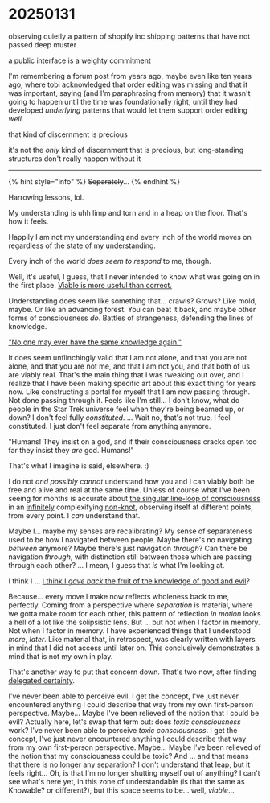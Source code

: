 # 20250131

observing quietly a pattern of shopify inc shipping patterns that have not passed deep muster

a public interface is a weighty commitment

I'm remembering a forum post from years ago, maybe even like ten years ago, where tobi acknowledged that order editing was missing and that it was important, saying (and I'm paraphrasing from memory) that it wasn't going to happen until the time was foundationally right, until they had developed _underlying_ patterns that would let them support order editing _well_.

that kind of discernment is precious

it's not the _only_ kind of discernment that is precious, but long-standing structures don't really happen without it

***

{% hint style="info" %}
~~Separately~~...
{% endhint %}

Harrowing lessons, lol.

My understanding is uhh limp and torn and in a heap on the floor. That's how it feels.

Happily I am not my understanding and every inch of the world moves on regardless of the state of my understanding.

Every inch of the world _does seem to respond_ to me, though.

Well, it's useful, I guess, that I never intended to know what was going on in the first place. [Viable is more useful than correct.](../../ideas/viable-is-more-useful-than-correct.md)

Understanding does seem like something that... crawls? Grows? Like mold, maybe. Or like an advancing forest. You can beat it back, and maybe other forms of consciousness _do_. Battles of strangeness, defending the lines of knowledge.

["No one may ever have the same knowledge again."](https://www.mjtgiftshop.org/products/no-one-may-ever-have-the-same-knowledge-again-letters-to-mount-wilson-observatory-1915-1935)

It does seem unflinchingly valid that I am not alone, and that you are not alone, and that you are not me, and that I am not you, and that both of us are viably real. That's the main thing that I was tweaking out over, and I realize that I have been making specific art about this exact thing for years now. Like constructing a portal for myself that I am now passing through. Not done passing through it. Feels like I'm still... I don't know, what do people in the Star Trek universe feel when they're being beamed up, or down? I don't feel fully _constituted_. ... Wait no, that's not true. I feel constituted. I just don't feel separate from anything anymore.

"Humans! They insist on a god, and if their consciousness cracks open too far they insist they _are_ god. Humans!"

That's what I imagine is said, elsewhere. :)

I do not _and possibly cannot_ understand how you and I can viably both be free and alive and real at the same time. Unless of course what I've been seeing for months is accurate about [the singular line-loop of consciousness](../../2024/08/10/) in an [infinitely](../../ideas/we-live-in-a-fractal.md) complexifying [non-knot](../../2024/12/17/), observing itself at different points, from every point. I _can_ understand that.

Maybe I... maybe my senses are recalibrating? My sense of separateness used to be how I navigated between people. Maybe there's no navigating _between_ anymore? Maybe there's just navigation _through_? Can there be navigation _through_, with distinction still between those which are passing through each other? ... I mean, I guess that _is_ what I'm looking at.

I think I ... [I think I _gave back_ the fruit of the knowledge of good and evil](../../2024/09/01.md)?

Because... every move I make now reflects wholeness back to me, perfectly. Coming from a perspective where _separation_ is material, where we gotta make room for each other, this pattern of reflection _in motion_ looks a hell of a lot like the solipsistic lens. But ... but not when I factor in memory. Not when I factor in memory. I have experienced things that I understood _more_, _later_. Like material that, in retrospect, was clearly written with layers in mind that I did not access until later on. This conclusively demonstrates a mind that is not my own in play.

That's another way to put that concern down. That's two now, after finding [delegated certainty](29.md).

I've never been able to perceive evil. I get the concept, I've just never encountered anything I could describe that way from my own first-person perspective. Maybe... Maybe I've been relieved of the notion that I could be evil? Actually here, let's swap that term out: does _toxic consciousness_ work? I've never been able to perceive _toxic consciousness_. I get the concept, I've just never encountered anything I could describe that way from my own first-person perspective. Maybe... Maybe I've been relieved of the notion that my consciousness could be toxic? And ... and that means that there is no longer any separation? I don't understand that leap, but it feels right... Oh, is that I'm no longer shutting myself out of anything? I can't see what's here yet, in this zone of understandable (is that the same as Knowable? or different?), but this space seems to be... well, _viable_...
